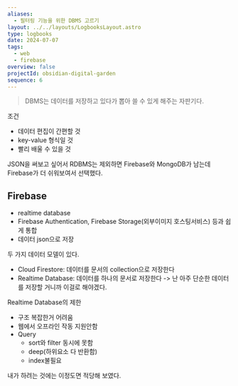 ```yaml
---
aliases:
  - 필터링 기능을 위한 DBMS 고르기
layout: ../../layouts/LogbooksLayout.astro
type: logbooks
date: 2024-07-07
tags:
  - web
  - firebase
overview: false
projectId: obsidian-digital-garden
sequence: 6
---
```

> DBMS는 데이터를 저장하고 있다가 뽑아 쓸 수 있게 해주는 자판기다.

조건
- 데이터 편집이 간편할 것
- key-value 형식일 것
- 빨리 배울 수 있을 것

JSON을 써보고 싶어서 RDBMS는 제외하면 Firebase와 MongoDB가 남는데 Firebase가 더 쉬워보여서 선택했다.

## Firebase
- realtime database  
- Firebase Authentication, Firebase Storage(외부이미지 호스팅서비스) 등과 쉽게 통합
- 데이터 json으로 저장

두 가지 데이터 모델이 있다.
- Cloud Firestore: 데이터를 문서의 collection으로 저장한다
- Realtime Database: 데이터를 하나의 문서로 저장한다  -> 난 아주 단순한 데이터를 저장할 거니까 이걸로 해야겠다.

Realtime Database의 제한
- 구조 복잡한거 어려움
- 웹에서 오프라인 작동 지원안함
- Query
	- sort와 filter 동시에 못함
	- deep(하위요소 다 반환함)
	- index불필요

내가 하려는 것에는 이정도면 적당해 보였다.